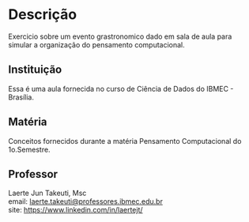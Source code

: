 # Descrição
Exercicio sobre um evento grastronomico dado em sala de aula para simular a organização do pensamento computacional.

## Instituição
Essa é uma aula fornecida no curso de Ciência de Dados do IBMEC - Brasília.

## Matéria
Conceitos fornecidos durante a matéria Pensamento Computacional do 1o.Semestre.

## Professor
Laerte Jun Takeuti, Msc \
email: laerte.takeuti@professores.ibmec.edu.br \
site: https://www.linkedin.com/in/laertejt/

